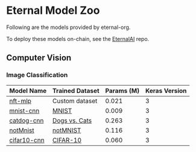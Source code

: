 # Eternal Model Zoo

Following are the models provided by eternal-org.

To deploy these models on-chain, see the [EternalAI](https://github.com/eternalai-org/eternalai) repo.


## Computer Vision

### Image Classification

| Model Name | Trained Dataset   | Params (M)    | Keras Version |
|------------|-------------------|---------------|---------------|
| [nft-mlp](computer-vision/image-classification/nft-mlp) | Custom dataset | 0.021 | 3 |
| [mnist-cnn](computer-vision/image-classification/mnist-cnn) | [MNIST](https://www.kaggle.com/datasets/hojjatk/mnist-dataset) | 0.009 | 3 |
| [catdog-cnn](computer-vision/image-classification/catdog-cnn) | [Dogs vs. Cats](https://www.kaggle.com/c/dogs-vs-cats) | 0.263 | 3 |
| [notMnist](computer-vision/image-classification/notMnist) | [notMNIST](https://www.kaggle.com/datasets/lubaroli/notmnist) | 0.116 | 3 |
| [cifar10-cnn](computer-vision/image-classification/cifar10-cnn) | [CIFAR-10](https://paperswithcode.com/dataset/cifar-10) | 0.060 | 3 |

